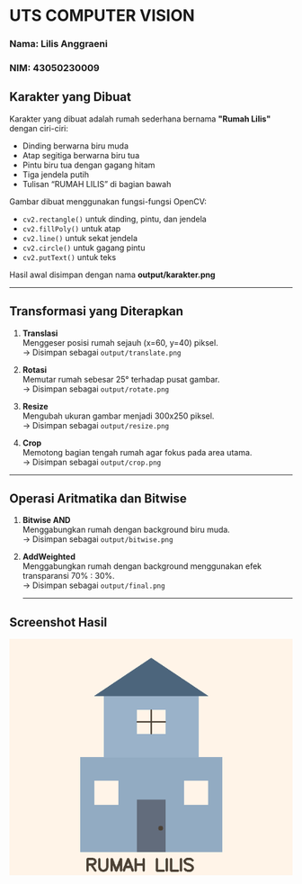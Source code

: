 # UTS COMPUTER VISION  
### Nama: Lilis Anggraeni  
### NIM: 43050230009  

## Karakter yang Dibuat
Karakter yang dibuat adalah rumah sederhana bernama **"Rumah Lilis"** dengan ciri-ciri:
- Dinding berwarna biru muda
- Atap segitiga berwarna biru tua
- Pintu biru tua dengan gagang hitam  
- Tiga jendela putih  
- Tulisan “RUMAH LILIS” di bagian bawah  

Gambar dibuat menggunakan fungsi-fungsi OpenCV:
- `cv2.rectangle()` untuk dinding, pintu, dan jendela  
- `cv2.fillPoly()` untuk atap  
- `cv2.line()` untuk sekat jendela  
- `cv2.circle()` untuk gagang pintu  
- `cv2.putText()` untuk teks  

Hasil awal disimpan dengan nama **output/karakter.png**

---

## Transformasi yang Diterapkan
1. **Translasi**  
   Menggeser posisi rumah sejauh (x=60, y=40) piksel.  
   → Disimpan sebagai `output/translate.png`

2. **Rotasi**  
   Memutar rumah sebesar 25° terhadap pusat gambar.  
   → Disimpan sebagai `output/rotate.png`

3. **Resize**  
   Mengubah ukuran gambar menjadi 300x250 piksel.  
   → Disimpan sebagai `output/resize.png`

4. **Crop**  
   Memotong bagian tengah rumah agar fokus pada area utama.  
   → Disimpan sebagai `output/crop.png`

---

## Operasi Aritmatika dan Bitwise
1. **Bitwise AND**  
   Menggabungkan rumah dengan background biru muda.  
   → Disimpan sebagai `output/bitwise.png`

2. **AddWeighted**  
   Menggabungkan rumah dengan background menggunakan efek transparansi 70% : 30%.  
   → Disimpan sebagai `output/final.png`

   ---

## Screenshot Hasil
![Tampilan Program](output/final.png)
